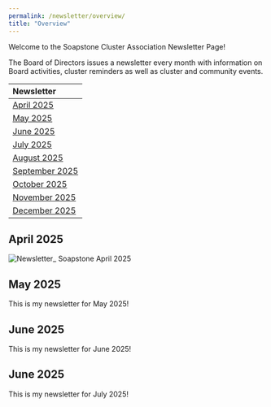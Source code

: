 ```yaml
---
permalink: /newsletter/overview/
title: "Overview"
---
```


Welcome to the Soapstone Cluster Association Newsletter Page!

The Board of Directors issues a newsletter every month with information on Board activities, 
cluster reminders as well as cluster and community events.  

| Newsletter                  |
|:----------------------------|
| [April 2025](#april-2025) |
| [May 2025](#may-2025)     |
| [June 2025](#june-2025) |
| [July 2025](#july-2025) |
| [August 2025](#august-2025) |
| [September 2025](#september-2025) |
| [October 2025](#october-2025) |
| [November 2025](#november-2025) |
| [December 2025](#december-2025) |


## April 2025

![Newsletter_ Soapstone April 2025](https://github.com/user-attachments/assets/ffcd7a40-41ea-4758-a887-c7f04e4190d8)

## May 2025

This is my newsletter for May 2025!

## June 2025

This is my newsletter for June 2025!

## June 2025

This is my newsletter for July 2025!
